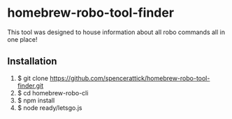 # homebrew-robo-tool-finder

This tool was designed to house information about all robo commands all in one place!

## Installation

1. $ git clone https://github.com/spencerattick/homebrew-robo-tool-finder.git
2. $ cd homebrew-robo-cli
3. $ npm install
4. $ node ready/letsgo.js
